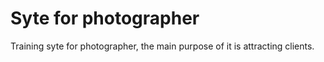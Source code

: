 # Syte for photographer
Training syte for photographer, the main purpose of it is attracting clients.
